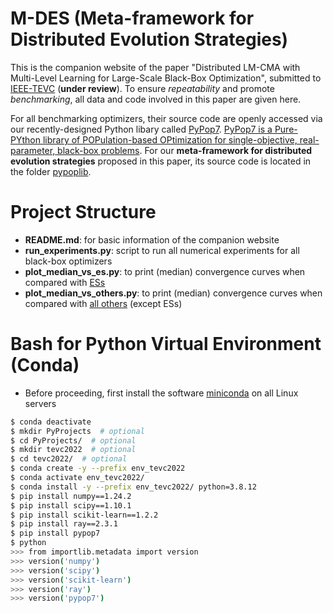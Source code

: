 # M-DES (Meta-framework for Distributed Evolution Strategies)

This is the companion website of the paper "Distributed LM-CMA with Multi-Level Learning for Large-Scale Black-Box Optimization", submitted to [IEEE-TEVC](https://ieeexplore.ieee.org/xpl/RecentIssue.jsp?punumber=4235) (**under review**). To ensure *repeatability* and promote *benchmarking*, all data and code involved in this paper are given here.

For all benchmarking optimizers, their source code are openly accessed via our recently-designed Python libary called [PyPop7](https://github.com/Evolutionary-Intelligence/pypop). [PyPop7 is a Pure-PYthon library of POPulation-based OPtimization for single-objective, real-parameter, black-box problems](https://pypop.readthedocs.io/). For our **meta-framework for distributed evolution strategies** proposed in this paper, its source code is located in the folder [pypoplib](https://github.com/Evolutionary-Intelligence/M-DES/tree/main/pypoplib).

# Project Structure

* **README.md**: for basic information of the companion website
* **run_experiments.py**: script to run all numerical experiments for all black-box optimizers
* **plot_median_vs_es.py**: to print (median) convergence curves when compared with [ESs](https://pypop.readthedocs.io/en/latest/es/es.html)
* **plot_median_vs_others.py**: to print (median) convergence curves when compared with [all others](https://pypop.readthedocs.io/en/latest/index.html) (except ESs)

# Bash for Python Virtual Environment (Conda)

* Before proceeding, first install the software [miniconda](https://docs.conda.io/en/latest/miniconda.html) on all Linux servers

```bash
$ conda deactivate
$ mkdir PyProjects  # optional
$ cd PyProjects/  # optional
$ mkdir tevc2022  # optional
$ cd tevc2022/  # optional
$ conda create -y --prefix env_tevc2022
$ conda activate env_tevc2022/
$ conda install -y --prefix env_tevc2022/ python=3.8.12
$ pip install numpy==1.24.2
$ pip install scipy==1.10.1
$ pip install scikit-learn==1.2.2
$ pip install ray==2.3.1
$ pip install pypop7
$ python
>>> from importlib.metadata import version
>>> version('numpy')
>>> version('scipy')
>>> version('scikit-learn')
>>> version('ray')
>>> version('pypop7')
```
